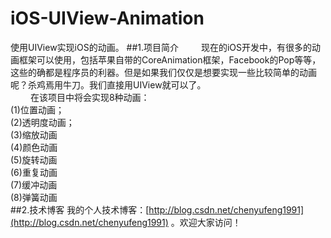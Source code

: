 # iOS-UIView-Animation
使用UIView实现iOS的动画。
##1.项目简介
&emsp;&emsp;&nbsp;现在的iOS开发中，有很多的动画框架可以使用，包括苹果自带的CoreAnimation框架，Facebook的Pop等等，这些的确都是程序员的利器。但是如果我们仅仅是想要实现一些比较简单的动画呢？杀鸡焉用牛刀。我们直接用UIView就可以了。</br>
&emsp;&emsp;&nbsp;在该项目中将会实现8种动画：</br>
(1)位置动画；</br>
(2)透明度动画；</br>
(3)缩放动画</br>
(4)颜色动画</br>
(5)旋转动画</br>
(6)重复动画</br>
(7)缓冲动画</br>
(8)弹簧动画</br>
##2.技术博客
我的个人技术博客：[http://blog.csdn.net/chenyufeng1991](http://blog.csdn.net/chenyufeng1991) 。欢迎大家访问！